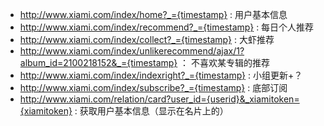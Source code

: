 ﻿- http://www.xiami.com/index/home?_={timestamp} : 用户基本信息
- http://www.xiami.com/index/recommend?_={timestamp} : 每日个人推荐
- http://www.xiami.com/index/collect?_={timestamp} : 大虾推荐
- http://www.xiami.com/index/unlikerecommend/ajax/1?album_id=2100218152&_={timestamp} ： 不喜欢某专辑的推荐
- http://www.xiami.com/index/indexright?_={timestamp} : 小组更新+？
- http://www.xiami.com/index/subscribe?_={timestamp} : 底部订阅
- http://www.xiami.com/relation/card?user_id={userid}&_xiamitoken={xiamitoken} : 获取用户基本信息（显示在名片上的）